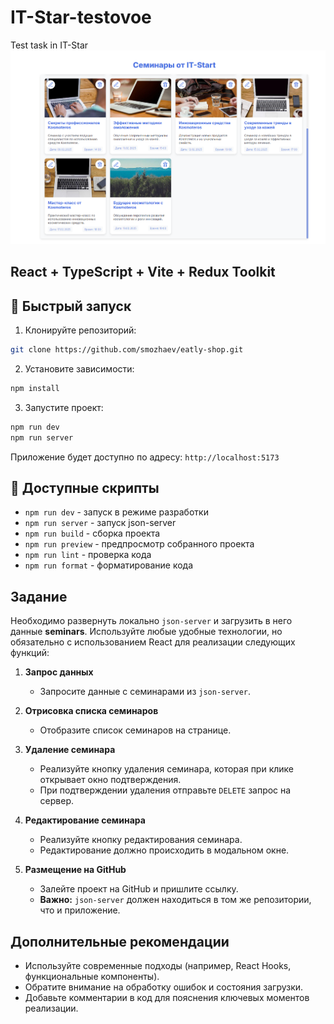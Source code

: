 # IT-Star-testovoe

Test task in IT-Star
![alt text](image.png)

## React + TypeScript + Vite + Redux Toolkit

## 🚦 Быстрый запуск

1. Клонируйте репозиторий:

```bash
git clone https://github.com/smozhaev/eatly-shop.git
```

2. Установите зависимости:

```bash
npm install
```

3. Запустите проект:

```bash
npm run dev
npm run server
```

Приложение будет доступно по адресу: `http://localhost:5173`

## 📝 Доступные скрипты

- `npm run dev` - запуск в режиме разработки
- `npm run server` - запуск json-server
- `npm run build` - сборка проекта
- `npm run preview` - предпросмотр собранного проекта
- `npm run lint` - проверка кода
- `npm run format` - форматирование кода

## Задание

Необходимо развернуть локально `json-server` и загрузить в него данные **seminars**. Используйте любые удобные технологии, но обязательно с использованием React для реализации следующих функций:

1. **Запрос данных**

    - Запросите данные с семинарами из `json-server`.

2. **Отрисовка списка семинаров**

    - Отобразите список семинаров на странице.

3. **Удаление семинара**

    - Реализуйте кнопку удаления семинара, которая при клике открывает окно подтверждения.
    - При подтверждении удаления отправьте `DELETE` запрос на сервер.

4. **Редактирование семинара**

    - Реализуйте кнопку редактирования семинара.
    - Редактирование должно происходить в модальном окне.

5. **Размещение на GitHub**
    - Залейте проект на GitHub и пришлите ссылку.
    - **Важно:** `json-server` должен находиться в том же репозитории, что и приложение.

## Дополнительные рекомендации

- Используйте современные подходы (например, React Hooks, функциональные компоненты).
- Обратите внимание на обработку ошибок и состояния загрузки.
- Добавьте комментарии в код для пояснения ключевых моментов реализации.
